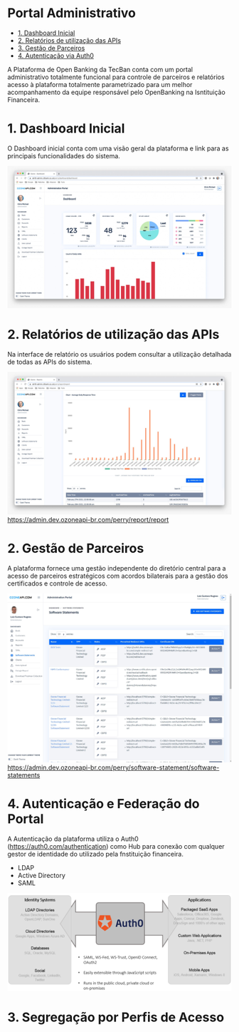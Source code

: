 # Portal Administrativo

- [1. Dashboard Inicial](#2)
- [2. Relatórios de utilização das APIs](#3)
- [3. Gestão de Parceiros](#3)
- [4. Autenticação via Auth0](#4)

A Plataforma de Open Banking da TecBan conta com um portal administrativo totalmente funcional para controle de parceiros e relatórios acesso à plataforma totalmente parametrizado para um melhor acompanhamento da equipe responsável pelo OpenBanking na Isntituição Financeira.

# 1. Dashboard Inicial
O Dashboard inicial conta com uma visão geral da plataforma e link para as principais funcionalidades do sistema.

![Dashboard](../images/imagem_20.jpg)

# 2. Relatórios de utilização das APIs

Na interface de relatório os usuários podem consultar a utilização detalhada de todas as APIs do sistema.

![Utilização API](../images/imagem_19.jpg)
https://admin.dev.ozoneapi-br.com/perry/report/report


# 2. Gestão de Parceiros

A plataforma fornece uma gestão independente do diretório central para a acesso de parceiros estratégicos com acordos bilaterais para a gestão dos certificados e controle de acesso.

![Gestão de Parceiros](../images/imagem_18.jpg)
https://admin.dev.ozoneapi-br.com/perry/software-statement/software-statements


# 4. Autenticação e Federação do Portal

A Autenticação da plataforma utiliza o Auth0 (https://auth0.com/authentication) como Hub para conexão com qualquer gestor de identidade do utilizado pela fnstituição financeira.
- LDAP
- Active Directory
- SAML

![Autenticação](../images/imagem_21.png)

# 3. Segregação por Perfis de Acesso

